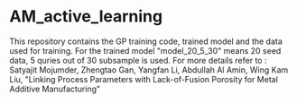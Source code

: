 # AM_active_learning
This repository contains the GP training code, trained model and the data used for training. 
For the trained model "model_20_5_30" means 20 seed data, 5 quries out of 30 subsample is used. 
For more details refer to : Satyajit Mojumder, Zhengtao Gan, Yangfan Li, Abdullah Al Amin, Wing Kam Liu, "Linking Process Parameters with Lack-of-Fusion Porosity for Metal Additive Manufacturing"

